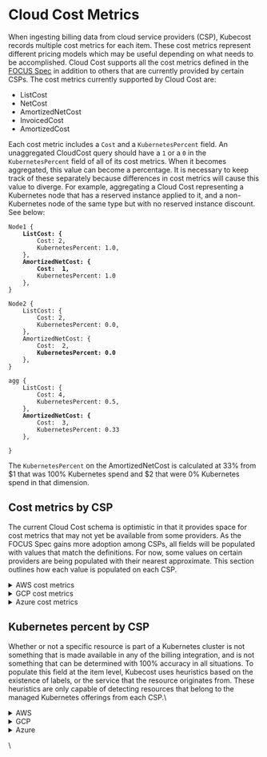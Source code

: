 # Cloud Cost Metrics

When ingesting billing data from cloud service providers (CSP), Kubecost records multiple cost metrics for each item. These cost metrics represent different pricing models which may be useful depending on what needs to be accomplished. Cloud Cost supports all the cost metrics defined in the [FOCUS Spec](https://github.com/finopsfoundation/finops-open-cost-usage-spec/blob/main/specification\_sheet\_import.md) in addition to others that are currently provided by certain CSPs. The cost metrics currently supported by Cloud Cost are:

* ListCost
* NetCost
* AmortizedNetCost
* InvoicedCost
* AmortizedCost

Each cost metric includes a `Cost` and a `KubernetesPercent` field. An unaggregated CloudCost query should have a `1` or a `0` in the `KubernetesPercent` field of all of its cost metrics. When it becomes aggregated, this value can become a percentage. It is necessary to keep track of these separately because differences in cost metrics will cause this value to diverge. For example, aggregating a Cloud Cost representing a Kubernetes node that has a reserved instance applied to it, and a non-Kubernetes node of the same type but with no reserved instance discount. See below:

<pre><code>Node1 {
<strong>    ListCost: {
</strong>        Cost: 2,
        KubernetesPercent: 1.0,
    },
<strong>    AmortizedNetCost: {
</strong><strong>        Cost:  1,
</strong>        KubernetesPercent: 1.0
    },
}

Node2 {
    ListCost: {
        Cost: 2,
        KubernetesPercent: 0.0,
    },
    AmortizedNetCost: {
        Cost:  2,
<strong>        KubernetesPercent: 0.0
</strong>    },
}

agg {
    ListCost: {
        Cost: 4,
        KubernetesPercent: 0.5,
    },
<strong>    AmortizedNetCost: {
</strong>        Cost:  3,
        KubernetesPercent: 0.33
    },

}
</code></pre>

The `KubernetesPercent` on the AmortizedNetCost is calculated at 33% from $1 that was 100% Kubernetes spend and $2 that were 0% Kubernetes spend in that dimension.

## Cost metrics by CSP

The current Cloud Cost schema is optimistic in that it provides space for cost metrics that may not yet be available from some providers. As the FOCUS Spec gains more adoption among CSPs, all fields will be populated with values that match the definitions. For now, some values on certain providers are being populated with their nearest approximate. This section outlines how each value is populated on each CSP.

<details>

<summary>AWS cost metrics</summary>

Of all billing exports and APIs, the Cost and Usage Report (CUR) has the most robust set of cost metrics, and currently has the best support. Depending on what kind of discounts or resources a user has, the schema changes, therefore many of these columns are populated dynamically to support all users. In particular, any `_net_` column will only be available if the user has a discount that causes it to exist. Additionally, Kubecost currently only considers line items that have a `line_item_line_item_type` of `Usage`, `DiscountUsage`, `SavingsPlanCoveredUsage`, `EdpDiscount`, or `PrivateRateDiscount`.

More information on the columns and their definitions can be found in AWS' [Line item details](https://docs.aws.amazon.com/cur/latest/userguide/Lineitem-columns.html) documentation.

#### List Cost

To populate list price, Kubecost uses `pricing_public_on_demand_cost`.

#### Net Cost

Kubecost uses `line_item_net_unblended_cost` if available. If not, Kubecost uses `line_item_unblended_cost.`

#### Amortized Net Cost

If `_net_` is not available, Kubecost uses Amortized Cost

If `line_item_line_item_type` is `DiscountUsage`, Kubecost uses `reservation_net_effective_cost`.

If `line_item_line_item_type` is `SavingsPlanCoveredUsage`, Kubecost uses `savings_plan_net_savings_plan_effective_cost`.

Default to `line_item_net_unblended_cost`.

#### Invoiced Cost

Kubecost uses Net Cost.

#### Amortized Cost

If `line_item_line_item_type` is `DiscountUsage`, Kubecost uses `reservation_effective_cost`.

If `line_item_line_item_type` is `SavingsPlanCoveredUsage`, Kubecost uses `savings_plan_savings_plan_effective_cost`.

Default to `line_item_unblended_cost`.

</details>

<details>

<summary>GCP cost metrics</summary>

Cloud Cost uses a detailed billing export accessed via BigQuery to interface with GCP. This export provides Kubecost with a Cost column with a float value in addition to an array of credit objects per item. These credits are various discounts applied to the item being referenced.

More details about the export can be found in GCP's [Structure of Detailed data export](https://cloud.google.com/billing/docs/how-to/export-data-bigquery-tables/detailed-usage).

#### List Cost

The Cost column for the line item.

#### Net Cost

The Cost column plus the sum of all credit amounts.

#### Amortized Net Cost

Kubecost uses Net Cost.

#### Invoiced Cost

Kubecost uses Net Cost.

#### Amortized Cost

Kubecost uses Net Cost.

</details>

<details>

<summary>Azure cost metrics</summary>

The Azure billing export can be set to amortized or not amortized during creation. Depending on this, either the Net Cost Metric or Amortized Net Cost metric will be accurate. Additionally the Azure export has multiple schema depending on when it was created and what kind of account the user has. There are also localized versions of the headers.

#### List Cost

Kubecost uses`paygcostinbillingcurrency` if available, otherwise Kubecost uses Net Cost

#### Net Cost

Kubecost uses `costinbillingcurrency`. If not available, Kubecost uses `pretaxcost`, and if that isn't available, Kubecost uses `cost`.

#### Amortized Net Cost

Kubecost uses Net Cost.

#### Invoiced Cost

Kubecost uses Net Cost.

#### Amortized Cost

Kubecost uses Net Cost.

</details>

## Kubernetes percent by CSP

Whether or not a specific resource is part of a Kubernetes cluster is not something that is made available in any of the billing integration, and is not something that can be determined with 100% accuracy in all situations. To populate this field at the item level, Kubecost uses heuristics based on the existence of labels, or the service that the resource originates from. These heuristics are only capable of detecting resources that belong to the managed Kubernetes offerings from each CSP.\


<details>

<summary>AWS</summary>

The CUR only has labels that have been enabled for it, each as its own individual column rather than in a JSON object of key value pairs. Because of this, the efficacy of this heuristic is limited by the labels that it targets being enabled.

If `line_item_product_code` is `AmazonEKS`, or one of the following label keys is present:

* `resource_tags_aws_eks_cluster_name`
* `resource_tags_user_eks_cluster_name`
* `resource_tags_user_alpha_eksctl_io_cluster_name`
* `resource_tags_user_kubernetes_io_service_name`
* `resource_tags_user_kubernetes_io_created_for_pvc_name`
* `resource_tags_user_kubernetes_io_created_for_pv_name`

</details>

<details>

<summary>GCP</summary>

The billing report has a Tags column which contains a Record of key values pairs. Kubecost checks for the presence of the following keys which may not have associated value:

* `goog-gke-volume`
* `goog-gke-node`
* `goog-k8s-cluster-name`\


</details>

<details>

<summary>Azure</summary>

The billing export has a tags column with a JSON string of key values pairs. Kubecost checks for the presence of keys with the following prefixes:

* `aks-managed`
* `kubernetes.io-created`
* `k8s-azure-created`\


</details>

\
